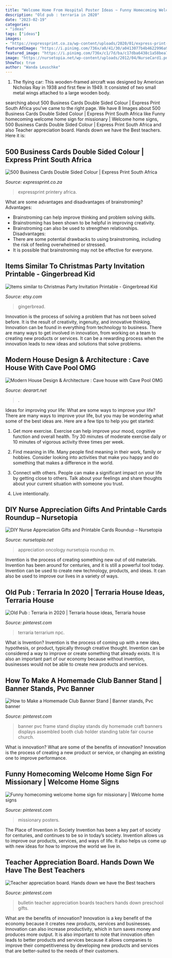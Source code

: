 ```yaml
---
title: "Welcome Home From Hospital Poster Ideas ~ Funny Homecoming Welcome Home Sign For Missionary"
description: "Old pub : terraria in 2020"
date: "2023-02-19"
categories:
- "ideas"
tags: ["ideas"]
images:
- "https://expressprint.co.za/wp-content/uploads/2020/01/express-print-17.jpg"
featuredImage: "https://i.pinimg.com/736x/a0/41/30/a0413077b4b4622996a95835bf8ac466.jpg"
featured_image: "https://i.pinimg.com/736x/c1/7d/ba/c17dba6438c1a58bea7d560b61542ac5.jpg"
image: "https://nursetopia.net/wp-content/uploads/2012/04/NurseCard1.png"
ShowToc: true
author: "Wanda Leuschke"
---
```



1. The flying car: This wooden-framed aircraft was designed by American Nicholas Ray in 1938 and first flew in 1949. It consisted of two small metal wings attached to a large wooden body.

	

		
searching about 500 Business Cards Double Sided Colour | Express Print South Africa you've came to the right page. We have 8 Images about 500 Business Cards Double Sided Colour | Express Print South Africa like Funny homecoming welcome home sign for missionary | Welcome home signs, 500 Business Cards Double Sided Colour | Express Print South Africa and also Teacher appreciation board. Hands down we have the Best teachers. Here it is:
		
    
## 500 Business Cards Double Sided Colour | Express Print South Africa

<img loading=lazy src="https://expressprint.co.za/wp-content/uploads/2020/01/express-print-17.jpg" onerror="this.onerror=null;this.src='https://tse1.mm.bing.net/th?id=OIP.9UDX38XYfyiaxEzTnhyhiQHaE8&amp;pid=15.1';" alt="500 Business Cards Double Sided Colour | Express Print South Africa">

_Source: expressprint.co.za_

>expressprint printery africa. 

	

What are some advantages and disadvantages of brainstroming?
Advantages: 
- Brainstroming can help improve thinking and problem solving skills. 
- Brainstroming has been shown to be helpful in improving creativity. 
- Brainstroming can also be used to strengthen relationships.
Disadvantages: 
- There are some potential drawbacks to using brainstroming, including the risk of feeling overwhelmed or stressed. 
- It is possible that brainstroming may not be effective for everyone.

    
## Items Similar To Christmas Party Invitation Printable - Gingerbread Kid

<img loading=lazy src="https://img1.etsystatic.com/000/0/6187894/il_570xN.285327417.jpg" onerror="this.onerror=null;this.src='https://tse3.mm.bing.net/th?id=OIP.j1uymAS-EqIw6mJaQPv85wHaJG&amp;pid=15.1';" alt="Items similar to Christmas Party Invitation Printable - Gingerbread Kid">

_Source: etsy.com_

>gingerbread. 

	

Innovation is the process of solving a problem that has not been solved before. It is the result of creativity, ingenuity, and innovative thinking. Innovation can be found in everything from technology to business. There are many ways to get involved in innovation, from working on a team to creating new products or services. It can be a rewarding process when the innovation leads to new ideas and solutions that solve problems.

    
## Modern House Design &amp; Architecture : Cave House With Cave Pool OMG

<img loading=lazy src="https://dearart.net/wp-content/uploads/2018/12/Modern-House-Design-Architecture-Cave-house-with-Cave-Pool-OMG-⇆230-it-8732´o-www.pinterest.com.jpg" onerror="this.onerror=null;this.src='https://tse4.mm.bing.net/th?id=OIP.LBjfe6p6spGeP3Eis1nbuQHaHX&amp;pid=15.1';" alt="Modern House Design &amp; Architecture : Cave house with Cave Pool OMG">

_Source: dearart.net_

>. 

	

Ideas for improving your life: What are some ways to improve your life?
There are many ways to improve your life, but you may be wondering what some of the best ideas are. Here are a few tips to help you get started:
1. Get more exercise. Exercise can help improve your mood, cognitive function and overall health. Try 30 minutes of moderate exercise daily or 10 minutes of vigorous activity three times per week.

2. Find meaning in life. Many people find meaning in their work, family or hobbies. Consider looking into activities that make you happy and do something that makes a difference in the world.

3. Connect with others. People can make a significant impact on your life by getting close to others. Talk about your feelings and share thoughts about your current situation with someone you trust.

4. Live intentionally.

    
## DIY Nurse Appreciation Gifts And Printable Cards Roundup – Nursetopia

<img loading=lazy src="https://nursetopia.net/wp-content/uploads/2012/04/NurseCard1.png" onerror="this.onerror=null;this.src='https://tse3.mm.bing.net/th?id=OIP.BAzC2XY6W63Il4O8DRWYhAHaKV&amp;pid=15.1';" alt="DIY Nurse Appreciation Gifts and Printable Cards Roundup – Nursetopia">

_Source: nursetopia.net_

>appreciation oncology nursetopia roundup rn. 

	

Invention is the process of creating something new out of old materials. Invention has been around for centuries, and it is still a powerful tool today. Invention can be used to create new technology, products, and ideas. It can also be used to improve our lives in a variety of ways.

    
## Old Pub : Terraria In 2020 | Terraria House Ideas, Terraria House

<img loading=lazy src="https://i.pinimg.com/736x/a0/41/30/a0413077b4b4622996a95835bf8ac466.jpg" onerror="this.onerror=null;this.src='https://tse3.mm.bing.net/th?id=OIP.xjW5sSmhPTn4r6OVjuG0VwHaEg&amp;pid=15.1';" alt="Old Pub : Terraria in 2020 | Terraria house ideas, Terraria house">

_Source: pinterest.com_

>terraria terrarium npc. 

	

What is Invention?
Invention is the process of coming up with a new idea, hypothesis, or product, typically through creative thought. Invention can be considered a way to improve or create something that already exists. It is also an important part of our economy because without invention, businesses would not be able to create new products and services.

    
## How To Make A Homemade Club Banner Stand | Banner Stands, Pvc Banner

<img loading=lazy src="https://i.pinimg.com/originals/41/fa/b4/41fab4fb2116714c3f924c71ad4f4522.jpg" onerror="this.onerror=null;this.src='https://tse2.mm.bing.net/th?id=OIP.YB0ZoN2-hfZ6mEopmC8LnQHaJ4&amp;pid=15.1';" alt="How to Make a Homemade Club Banner Stand | Banner stands, Pvc banner">

_Source: pinterest.com_

>banner pvc frame stand display stands diy homemade craft banners displays assembled booth club holder standing table fair course church. 

	

What is innovation? What are some of the benefits of innovation?
Innovation is the process of creating a new product or service, or changing an existing one to improve performance.

    
## Funny Homecoming Welcome Home Sign For Missionary | Welcome Home Signs

<img loading=lazy src="https://i.pinimg.com/736x/c1/7d/ba/c17dba6438c1a58bea7d560b61542ac5.jpg" onerror="this.onerror=null;this.src='https://tse1.mm.bing.net/th?id=OIP.7XGZsBeQZdIk1jctPhEO-AHaJ3&amp;pid=15.1';" alt="Funny homecoming welcome home sign for missionary | Welcome home signs">

_Source: pinterest.com_

>missionary posters. 

	

The Place of Invention in Society
Invention has been a key part of society for centuries, and continues to be so in today’s society. Invention allows us to improve our products, services, and ways of life. It also helps us come up with new ideas for how to improve the world we live in.

    
## Teacher Appreciation Board. Hands Down We Have The Best Teachers

<img loading=lazy src="https://i.pinimg.com/originals/78/ae/9f/78ae9f2c2a9ae4b8b167bc8991ab7a3a.jpg" onerror="this.onerror=null;this.src='https://tse4.mm.bing.net/th?id=OIP.NOf4reoSDNfLqrojrzxEIwHaJ4&amp;pid=15.1';" alt="Teacher appreciation board. Hands down we have the Best teachers">

_Source: pinterest.com_

>bulletin teacher appreciation boards teachers hands down preschool gifts. 

	

What are the benefits of innovation?
Innovation is a key benefit of the economy because it creates new products, services and businesses. Innovation can also increase productivity, which in turn saves money and produces more output. It is also important to note that innovation often leads to better products and services because it allows companies to improve their competitiveness by developing new products and services that are better-suited to the needs of their customers.

